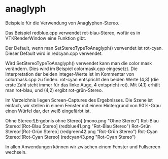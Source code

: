 # anaglyph
Beispiele für die Verwendung von Anaglyphen-Stereo.

Das Beispiel redblue.cpp verwendet rot-blau-Stereo, wofür es in VTKRenderWindow eine
Funktion gibt.

Der Default, wenn man SetStereoTypeToAnaglyph() verwendet ist rot-cyan. 
Dieser Default wird in redcyan.cpp verwendet.

Wird SetStereoTypeToAnaglyph() verwendet kann man die color mask verändern.
Dies wird im Beispiel colormask.cpp eingesetzt. Die Interpretation der beiden
integer-Werte ist im Kommentar von colormask.cpp zu finden. rot-cyan entspricht
den beiden Werte (4,3) (die erste Zahl steht immer für das linke Auge, 4 entspricht rot).
Mit (4,1) erhält man rot-blau, und (4,2) ergibt rot-grün-Stereo.

Im Verzeichnis liegen Screen-Captures des Ergebnisses. Die Szene ist einfach, wir stellen
in einem Fenster mit einem Hintergrund von 90%-Grau einen Würfel dar, der weiß eingefärbt ist.

Ohne Stereo:![Ergebnis ohne Stereo] (mono.png "Ohne Stereo")
Rot-Blau Stereo:![Rot-Blau Stereo] (redblue41.png "Rot-Blau Stereo")
Rot-Grün Stereo:![Rot-Grün Stereo] (redgreen42.png "Rot-Grün Stereo")
Rot-Cyan Stereo:![Rot-Cyan Stereo] (redcyan43.png "Rot-Cyan Stereo")

In allen Anwendungen können wir zwischen einem Fenster und Fullscreen wechseln.
